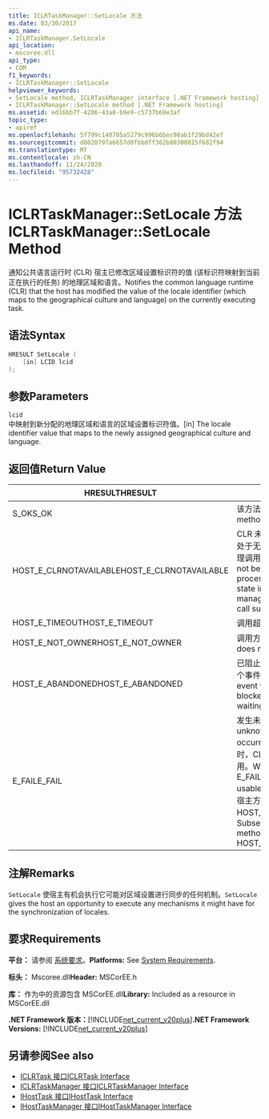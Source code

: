 ```yaml
---
title: ICLRTaskManager::SetLocale 方法
ms.date: 03/30/2017
api_name:
- ICLRTaskManager.SetLocale
api_location:
- mscoree.dll
api_type:
- COM
f1_keywords:
- ICLRTaskManager::SetLocale
helpviewer_keywords:
- SetLocale method, ICLRTaskManager interface [.NET Framework hosting]
- ICLRTaskManager::SetLocale method [.NET Framework hosting]
ms.assetid: ed16bb7f-4206-43a8-b9e9-c5737b69e3af
topic_type:
- apiref
ms.openlocfilehash: 5f799c140705a5279c996b6bec90ab1f29bd42ef
ms.sourcegitcommit: d8020797a6657d0fbbdff362b80300815f682f94
ms.translationtype: MT
ms.contentlocale: zh-CN
ms.lasthandoff: 11/24/2020
ms.locfileid: "95732428"
---
```

# <a name="iclrtaskmanagersetlocale-method"></a><span data-ttu-id="9b68d-102">ICLRTaskManager::SetLocale 方法</span><span class="sxs-lookup"><span data-stu-id="9b68d-102">ICLRTaskManager::SetLocale Method</span></span>

<span data-ttu-id="9b68d-103">通知公共语言运行时 (CLR) 宿主已修改区域设置标识符的值 (该标识符映射到当前正在执行的任务) 的地理区域和语言。</span><span class="sxs-lookup"><span data-stu-id="9b68d-103">Notifies the common language runtime (CLR) that the host has modified the value of the locale identifier (which maps to the geographical culture and language) on the currently executing task.</span></span>  
  
## <a name="syntax"></a><span data-ttu-id="9b68d-104">语法</span><span class="sxs-lookup"><span data-stu-id="9b68d-104">Syntax</span></span>  
  
```cpp  
HRESULT SetLocale (  
    [in] LCID lcid  
);  
```  
  
## <a name="parameters"></a><span data-ttu-id="9b68d-105">参数</span><span class="sxs-lookup"><span data-stu-id="9b68d-105">Parameters</span></span>  

 `lcid`  
 <span data-ttu-id="9b68d-106">中映射到新分配的地理区域和语言的区域设置标识符值。</span><span class="sxs-lookup"><span data-stu-id="9b68d-106">[in] The locale identifier value that maps to the newly assigned geographical culture and language.</span></span>  
  
## <a name="return-value"></a><span data-ttu-id="9b68d-107">返回值</span><span class="sxs-lookup"><span data-stu-id="9b68d-107">Return Value</span></span>  
  
|<span data-ttu-id="9b68d-108">HRESULT</span><span class="sxs-lookup"><span data-stu-id="9b68d-108">HRESULT</span></span>|<span data-ttu-id="9b68d-109">说明</span><span class="sxs-lookup"><span data-stu-id="9b68d-109">Description</span></span>|  
|-------------|-----------------|  
|<span data-ttu-id="9b68d-110">S_OK</span><span class="sxs-lookup"><span data-stu-id="9b68d-110">S_OK</span></span>|<span data-ttu-id="9b68d-111">该方法已成功返回。</span><span class="sxs-lookup"><span data-stu-id="9b68d-111">The method returned successfully.</span></span>|  
|<span data-ttu-id="9b68d-112">HOST_E_CLRNOTAVAILABLE</span><span class="sxs-lookup"><span data-stu-id="9b68d-112">HOST_E_CLRNOTAVAILABLE</span></span>|<span data-ttu-id="9b68d-113">CLR 未加载到进程中，或 CLR 处于无法运行托管代码或成功处理调用的状态。</span><span class="sxs-lookup"><span data-stu-id="9b68d-113">The CLR has not been loaded into a process, or the CLR is in a state in which it cannot run managed code or process the call successfully.</span></span>|  
|<span data-ttu-id="9b68d-114">HOST_E_TIMEOUT</span><span class="sxs-lookup"><span data-stu-id="9b68d-114">HOST_E_TIMEOUT</span></span>|<span data-ttu-id="9b68d-115">调用超时。</span><span class="sxs-lookup"><span data-stu-id="9b68d-115">The call timed out.</span></span>|  
|<span data-ttu-id="9b68d-116">HOST_E_NOT_OWNER</span><span class="sxs-lookup"><span data-stu-id="9b68d-116">HOST_E_NOT_OWNER</span></span>|<span data-ttu-id="9b68d-117">调用方不拥有该锁。</span><span class="sxs-lookup"><span data-stu-id="9b68d-117">The caller does not own the lock.</span></span>|  
|<span data-ttu-id="9b68d-118">HOST_E_ABANDONED</span><span class="sxs-lookup"><span data-stu-id="9b68d-118">HOST_E_ABANDONED</span></span>|<span data-ttu-id="9b68d-119">已阻止的线程或纤程正在等待某个事件时，该事件被取消。</span><span class="sxs-lookup"><span data-stu-id="9b68d-119">An event was canceled while a blocked thread or fiber was waiting on it.</span></span>|  
|<span data-ttu-id="9b68d-120">E_FAIL</span><span class="sxs-lookup"><span data-stu-id="9b68d-120">E_FAIL</span></span>|<span data-ttu-id="9b68d-121">发生未知的灾难性故障。</span><span class="sxs-lookup"><span data-stu-id="9b68d-121">An unknown catastrophic failure occurred.</span></span> <span data-ttu-id="9b68d-122">当方法返回 E_FAIL 时，CLR 在该进程内将不再可用。</span><span class="sxs-lookup"><span data-stu-id="9b68d-122">When a method returns E_FAIL, the CLR is no longer usable within the process.</span></span> <span data-ttu-id="9b68d-123">对宿主方法的后续调用会返回 HOST_E_CLRNOTAVAILABLE。</span><span class="sxs-lookup"><span data-stu-id="9b68d-123">Subsequent calls to hosting methods return HOST_E_CLRNOTAVAILABLE.</span></span>|  
  
## <a name="remarks"></a><span data-ttu-id="9b68d-124">注解</span><span class="sxs-lookup"><span data-stu-id="9b68d-124">Remarks</span></span>  

 <span data-ttu-id="9b68d-125">`SetLocale` 使宿主有机会执行它可能对区域设置进行同步的任何机制。</span><span class="sxs-lookup"><span data-stu-id="9b68d-125">`SetLocale` gives the host an opportunity to execute any mechanisms it might have for the synchronization of locales.</span></span>  
  
## <a name="requirements"></a><span data-ttu-id="9b68d-126">要求</span><span class="sxs-lookup"><span data-stu-id="9b68d-126">Requirements</span></span>  

 <span data-ttu-id="9b68d-127">**平台：** 请参阅 [系统要求](../../get-started/system-requirements.md)。</span><span class="sxs-lookup"><span data-stu-id="9b68d-127">**Platforms:** See [System Requirements](../../get-started/system-requirements.md).</span></span>  
  
 <span data-ttu-id="9b68d-128">**标头：** Mscoree.dll</span><span class="sxs-lookup"><span data-stu-id="9b68d-128">**Header:** MSCorEE.h</span></span>  
  
 <span data-ttu-id="9b68d-129">**库：** 作为中的资源包含 MSCorEE.dll</span><span class="sxs-lookup"><span data-stu-id="9b68d-129">**Library:** Included as a resource in MSCorEE.dll</span></span>  
  
 <span data-ttu-id="9b68d-130">**.NET Framework 版本：**[!INCLUDE[net_current_v20plus](../../../../includes/net-current-v20plus-md.md)]</span><span class="sxs-lookup"><span data-stu-id="9b68d-130">**.NET Framework Versions:** [!INCLUDE[net_current_v20plus](../../../../includes/net-current-v20plus-md.md)]</span></span>  
  
## <a name="see-also"></a><span data-ttu-id="9b68d-131">另请参阅</span><span class="sxs-lookup"><span data-stu-id="9b68d-131">See also</span></span>

- [<span data-ttu-id="9b68d-132">ICLRTask 接口</span><span class="sxs-lookup"><span data-stu-id="9b68d-132">ICLRTask Interface</span></span>](iclrtask-interface.md)
- [<span data-ttu-id="9b68d-133">ICLRTaskManager 接口</span><span class="sxs-lookup"><span data-stu-id="9b68d-133">ICLRTaskManager Interface</span></span>](iclrtaskmanager-interface.md)
- [<span data-ttu-id="9b68d-134">IHostTask 接口</span><span class="sxs-lookup"><span data-stu-id="9b68d-134">IHostTask Interface</span></span>](ihosttask-interface.md)
- [<span data-ttu-id="9b68d-135">IHostTaskManager 接口</span><span class="sxs-lookup"><span data-stu-id="9b68d-135">IHostTaskManager Interface</span></span>](ihosttaskmanager-interface.md)
